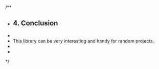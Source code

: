 /** 
 * ## 4. Conclusion
 *
 * This library can be very interesting and handy for random projects.
 * 
 *
 */